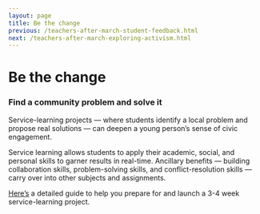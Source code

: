 ```yaml
---
layout: page
title: Be the change
previous: /teachers-after-march-student-feedback.html
next: /teachers-after-march-exploring-activism.html
---
```


Be the change
=============
### Find a community problem and solve it

Service-learning projects — where students identify a local problem and propose real solutions — can deepen a young person’s sense of civic engagement.

Service learning allows students to apply their academic, social, and personal skills to garner results in real-time. Ancillary benefits — building collaboration skills, problem-solving skills, and conflict-resolution skills — carry over into other subjects and assignments. 

[Here’s](https://www.tolerance.org/classroom-resources/student-tasks/do-something/be-the-change) a detailed guide to help you prepare for and launch a 3-4 week service-learning project.
